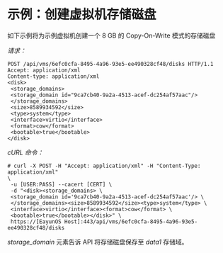 # 示例：创建虚拟机存储磁盘

如下示例将为示例虚拟机创建一个 8 GB 的 Copy-On-Write 模式的存储磁盘

*请求：*

              
    POST /api/vms/6efc0cfa-8495-4a96-93e5-ee490328cf48/disks HTTP/1.1
    Accept: application/xml
    Content-type: application/xml
    <disk>
     <storage_domains>
     <storage_domain id="9ca7cb40-9a2a-4513-acef-dc254af57aac"/>
     </storage_domains>
     <size>8589934592</size>
     <type>system</type>
     <interface>virtio</interface>
     <format>cow</format>
     <bootable>true</bootable>
    </disk>

            

*cURL 命令：*

              
    # curl -X POST -H "Accept: application/xml" -H "Content-Type: application/xml"
    \
     -u [USER:PASS] --cacert [CERT] \
     -d "<disk><storage_domains> \
     <storage_domain id='9ca7cb40-9a2a-4513-acef-dc254af57aac'/> \
     </storage_domains><size>8589934592</size><type>system</type> \
     <interface>virtio</interface><format>cow</format> \
     <bootable>true</bootable></disk>" \
     https://[EayunOS Host]:443/api/vms/6efc0cfa-8495-4a96-93e5-ee490328cf48/disks

            

*storage\_domain* 元素告诉 API 将存储磁盘保存至 *data1* 存储域。

